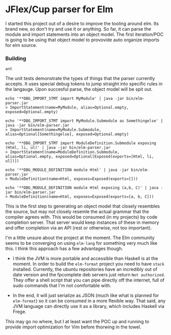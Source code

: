 JFlex/Cup parser for Elm
===

I started this project out of a desire to improve the tooling around elm. Its
brand new, so don't try and use it or anything. So far, it can parse the module
and import statements into an object model. The first iteration/POC is going to
be using that object model to provovide auto organize imports for elm source.

### Building

```
ant
```

The unit tests demonstrate the types of things that the parser currently
accepts. It uses special debug tokens to jump straight into specific rules in
the langauge. Upon succesful parse, the object model will be spit out.

```
echo '**DBG_IMPORT_STMT import MyModule' | java -jar bin/elm-parser.jar
> ImportStatement(name=MyModule, alias=Optional.empty, exposed=Optional.empty)

echo '**DBG_IMPORT_STMT import MyModule.Submodule as Somethingelse' | java -jar bin/elm-parser.jar
> ImportStatement(name=MyModule.Submodule, alias=Optional[Somethingelse], exposed=Optional.empty)

echo '**DBG_IMPORT_STMT import ModuleDefinition.Submodule exposing (Html, li, ul)' | java -jar bin/elm-parser.jar
> ImportStatement(name=ModuleDefinition.Submodule, alias=Optional.empty, exposed=Optional[Exposed(exports=[Html, li, ul])])

echo '**DBG_MODULE_DEFINITION module Html' | java -jar bin/elm-parser.jar
> ModuleDefinition(name=Html, exposes=Exposed(exports=[]))

echo '**DBG_MODULE_DEFINITION module Html exposing (a,b, C)' | java -jar bin/elm-parser.jar
> ModuleDefinition(name=Html, exposes=Exposed(exports=[a, b, C]))
```

This is the first step to generating an object model that closely resembles the
source, but may not closely resemle the actual grammar that the compiler agrees
with. This would be consumed (in my projects) by code completion server. That
server would keep instances of these in memory and offer completion via an API
(rest or otherwise, not too important).

I'm a little unsure about the project at the moment. The Elm community seems to
be converging on using `elm-lang` for something very much like this. I think
this approach has a few advantages though.

* I think the JVM is more portable and accessible than Haskell is at the moment.
    In order to build the `elm-format` project you need to have `stack`
    installed. Currently, the ubuntu repositories have an incredibly out of date
    version and the fpcomplete deb servers just return `Not authorized`. They
    offer a shell script that you can pipe directly off the internet, full of
    sudo commands that I'm not comfortable with.

 * In the end, it will just serialize as JSON (much like what is planned for
     `elm-format`) so it can be consumed in a more flexible way. That said, any
     JVM language can directly use it as a library, which includes Haskell via
     Frege.

 This may go no where, but I at least want the POC up and running to provide
 import optimization for Vim before thorwing in the towel.

